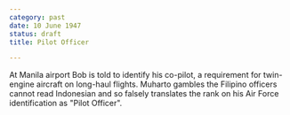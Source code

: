 ```yaml
---
category: past
date: 10 June 1947
status: draft
title: Pilot Officer

---
```



At Manila airport  Bob is told to identify his co-pilot, a
requirement for twin-engine aircraft on long-haul flights. Muharto
gambles the Filipino officers cannot read Indonesian and so falsely translates the rank on his Air Force identification as "Pilot Officer".
